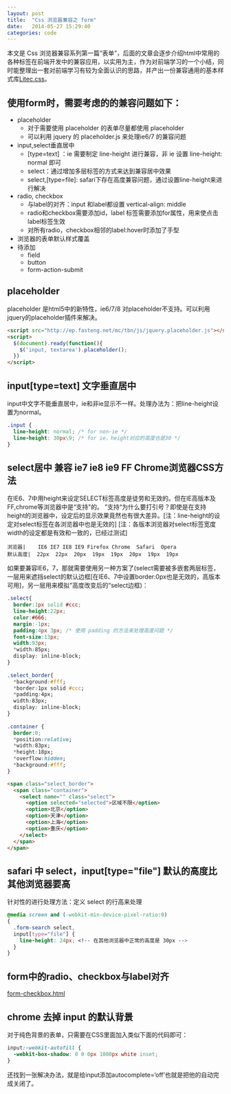 ```yaml
---
layout: post
title:  "Css 浏览器兼容之 form"
date:   2014-05-27 15:29:40
categories: code
---
```


本文是 Css 浏览器兼容系列第一篇“表单”，后面的文章会逐步介绍html中常用的各种标签在前端开发中的兼容应用，以实用为主，作为对前端学习的一个小结，同时能整理出一套对前端学习有较为全面认识的思路，并产出一份兼容通用的基本样式库[Litec.css](css/litec.css)。

使用form时，需要考虑的的兼容问题如下：
-------------------------------------
- placeholder
  - 对于需要使用 placeholder 的表单尽量都使用 placeholder
  - 可以利用 jquery 的 placeholder.js 来处理ie6/7 的兼容问题
- input,select垂直居中
  - [type=text] ：ie 需要制定 line-height 进行兼容，非 ie 设置 line-height: normal 即可
  - select：通过增加多层标签的方式来达到兼容居中效果
  - select,[type=file]: safari下存在高度兼容问题，通过设置line-height来进行解决
- radio, checkbox
  - 与label的对齐：input 和label都设置 vertical-align: middle
  - radio和checkbox需要添加id，label 标签需要添加for属性，用来使点击label标签生效
  - 对所有radio，checkbox相邻的label:hover时添加了手型
- 浏览器的表单默认样式覆盖
- 待添加
  - field
  - button
  - form-action-submit


placeholder
-----------
placeholder 是html5中的新特性，ie6/7/8 对placeholder不支持。可以利用jquery的placeholder插件来解决。

```html
<script src="http://ep.fasteng.net/mc/tbn/js/jquery.placeholder.js"></script>
<script>
  $(document).ready(function(){
    $('input, textarea').placeholder(); 
  })
</script>
```

input[type=text] 文字垂直居中
-----------------------------
input中文字不能垂直居中，ie和非ie显示不一样。处理办法为：把line-height设置为normal。

```css
.input {
  line-height: normal; /* for non-ie */  
  line-height: 30px\9; /* for ie，height对应的高度也是30 */
}
````

select居中 兼容 ie7 ie8 ie9 FF Chrome浏览器CSS方法
----------------------------------------------------
在IE6、7中用height来设定SELECT标签高度是徒劳和无效的。但在IE高版本及FF,chrome等浏览器中是“支持"的。
”支持“为什么要打引号？即使是在支持height的浏览器中，设定后的显示效果竟然也有很大差异。[注：line-height的设定对select标签在各浏览器中也是无效的]
[注：各版本浏览器对select标签宽度width的设定都是有效和一致的，已经过测试]


```
浏览器|    IE6 IE7 IE8 IE9 Firefox Chrome  Safari  Opera
默认高度|  22px  22px  20px  19px  19px  20px  19px  19px
```

如果要兼容IE6，7，那就需要使用另一种方案了(select需要被多嵌套两层标签，一层用来遮挡select的默认边框[在IE6、7中设置border:0px也是无效的，高版本可用]，另一层用来模拟”高度改变后的“select边框)：

```css
.select{
  border:1px solid #ccc;
  line-height:22px;
  color:#666;
  margin:-1px;
  padding:4px 3px; /* 使用 padding 的方法来处理高度问题 */
  font-size:13px;
  width:93px;
  *width:85px;
  display: inline-block;
}
 
.select_border{
  *background:#fff;
  *border:1px solid #ccc;
  *padding:4px;
  width:83px;
  display: inline-block;
}
 
.container {
  border:0;
  *position:relative;
  *width:83px;
  *height:18px;
  *overflow:hidden;
  *background:#fff;
}
```

```html
<span class="select_border">
  <span class="container">
    <select name="" class="select">
      <option selected="selected">区域不限</option>
      <option>北京</option>
      <option>天津</option>
      <option>上海</option>
      <option>重庆</option>
    </select>
  </span>
</span>
```

safari 中 select，input[type="file"] 默认的高度比其他浏览器要高
-----------------------------------------------------------------
针对性的进行处理方法：定义 select 的行高来处理

```css
@media screen and (-webkit-min-device-pixel-ratio:0)
{
  .form-search select,
  input[type="file"] {
    line-height: 24px; <!-- 在其他浏览器中正常的高度是 30px -->
  }
}
```


form中的radio、checkbox与label对齐
------------------------------------
[form-checkbox.html](demo/form-checkbox.html)


chrome 去掉 input 的默认背景
----------------------------
对于纯色背景的表单，只需要在CSS里面加入类似下面的代码即可：

```css
input:-webkit-autofill {
  -webkit-box-shadow: 0 0 0px 1000px white inset;
}
```
还找到一张解决办法，就是给input添加autocomplete=‘off’也就是把他的自动完成关闭了。